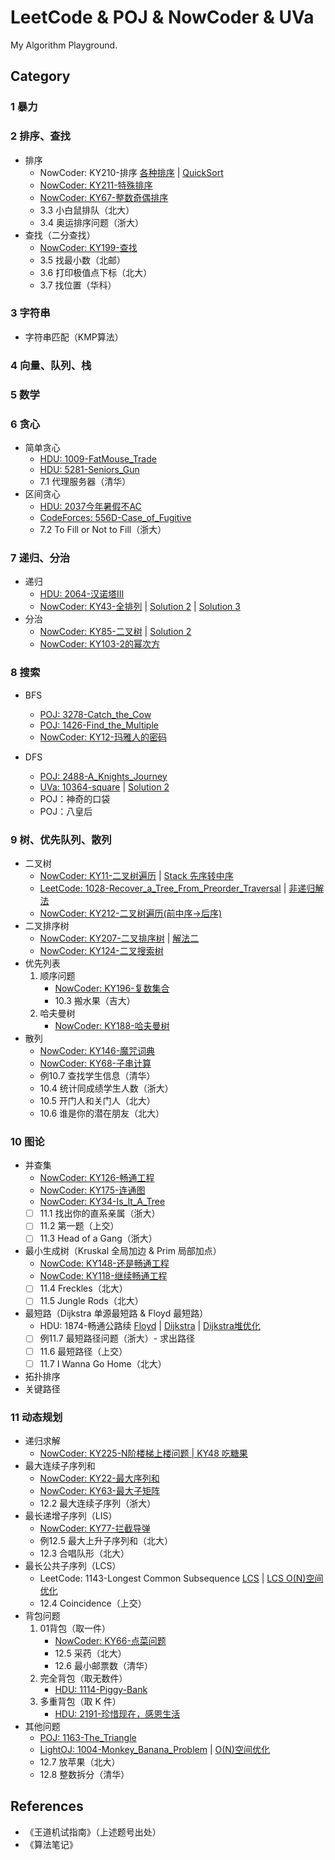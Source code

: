 # LeetCode & POJ & NowCoder & UVa
My Algorithm Playground.

## Category
### 1 暴力

### 2 排序、查找
- 排序
    - NowCoder: KY210-排序 [各种排序](NowCoder/KY210-排序.cpp) | [QuickSort](NowCoder/KY210-排序-quicksort.cpp)
    - [NowCoder: KY211-特殊排序](NowCoder/KY211-特殊排序.cpp)
    - [NowCoder: KY67-整数奇偶排序](NowCoder/KY67-整数奇偶排序.cpp)
    - 3.3 小白鼠排队（北大）
    - 3.4 奥运排序问题（浙大）
- 查找（二分查找）
    - [NowCoder: KY199-查找](NowCoder/KY199-查找.cpp)
    - 3.5 找最小数（北邮）
    - 3.6 打印极值点下标（北大）
    - 3.7 找位置（华科）

### 3 字符串
- 字符串匹配（KMP算法）

### 4 向量、队列、栈

### 5 数学


### 6 贪心
- 简单贪心
    - [HDU: 1009-FatMouse_Trade](HDU/HDU-1009-FatMouse_Trade.cpp)
    - [HDU: 5281-Seniors_Gun](HDU/HDU-5281-Seniors_Gun.cpp)
    - 7.1 代理服务器（清华）
- 区间贪心
    - [HDU: 2037今年暑假不AC](HDU/HDU-2037-今年暑假不AC.cpp)
    - [CodeForces: 556D-Case_of_Fugitive](CodeForces/556D-Case_of_Fugitive.cpp)
    - 7.2 To Fill or Not to Fill（浙大）


### 7 递归、分治
- 递归
    - [HDU: 2064-汉诺塔III](HDU/HDU-2064-汉诺塔III.cpp)
    - [NowCoder: KY43-全排列](NowCoder/KY43-全排列.cpp) | [Solution 2](NowCoder/KY43-全排列-2.cpp) | [Solution 3](NowCoder/KY43-全排列-2.cpp)
- 分治
    - [NowCoder: KY85-二叉树](NowCoder/KY85-二叉树.cpp) | [Solution 2](NowCoder/KY85-二叉树-2.cpp)
    - [NowCoder: KY103-2的幂次方](NowCoder/KY103-2的幂次方.cpp)


### 8 搜索
- BFS
  - [POJ: 3278-Catch_the_Cow](POJ/poj-3278-Catch_the_Cow.cpp)
  - [POJ: 1426-Find_the_Multiple](POJ/poj-1426-Find_the_Multiple.cpp)
  - [NowCoder: KY12-玛雅人的密码](NowCoder/KY12-玛雅人的密码.cpp)

- DFS
  - [POJ: 2488-A_Knights_Journey](POJ/poj-2488-A_Knights_Journey.cpp)
  - [UVa: 10364-square](Uva/10364-square.cpp) | [Solution 2](Uva/10364-square-2.cpp)
  - POJ：神奇的口袋
  - POJ：八皇后

### 9 树、优先队列、散列
- 二叉树
    - [NowCoder: KY11-二叉树遍历](NowCoder/KY11-二叉树遍历.cpp) | [Stack 先序转中序](NowCoder/KY11-二叉树遍历-2.cpp)
    - [LeetCode: 1028-Recover_a_Tree_From_Preorder_Traversal](LeetCode/1028-Recover_a_Tree_From_Preorder_Traversal.cpp) | [非递归解法](LeetCode/1028-Recover_a_Tree_From_Preorder_Traversal-2.cpp)
    - [NowCoder: KY212-二叉树遍历(前中序->后序)](NowCoder/KY212-二叉树遍历.cpp)
- 二叉排序树
    - [NowCoder: KY207-二叉排序树](NowCoder/KY207-二叉排序树.cpp) | [解法二](NowCoder/KY207-二叉排序树-2.cpp)
    - [NowCoder: KY124-二叉搜索树](NowCoder/KY124-二叉搜索树.cpp)
- 优先列表
    1. 顺序问题
        - [NowCoder: KY196-复数集合](NowCoder/KY196-复数集合.cpp)
        - 10.3 搬水果（吉大）
    2. 哈夫曼树
        - [NowCoder: KY188-哈夫曼树](NowCoder/KY188-哈夫曼树.cpp)
- 散列
    - [NowCoder: KY146-魔咒词典](NowCoder/KY146-魔咒词典.cpp)
    - [NowCoder: KY68-子串计算](NowCoder/KY68-子串计算.cpp)
    - 例10.7 查找学生信息（清华）
    - 10.4 统计同成绩学生人数（浙大）
    - 10.5 开门人和关门人（北大）
    - 10.6 谁是你的潜在朋友（北大）


### 10 图论
- 并查集
    - [NowCoder: KY126-畅通工程](NowCoder/KY126-畅通工程.cpp)
    - [NowCoder: KY175-连通图](NowCoder/KY175-连通图.cpp)
    - [NowCoder: KY34-Is_It_A_Tree](NowCoder/KY34-Is_It_A_Tree.cpp)
    - [ ] 11.1 找出你的直系亲属（浙大）
    - [ ] 11.2 第一题（上交）
    - [ ] 11.3 Head of a Gang（浙大）
- 最小生成树（Kruskal 全局加边 & Prim 局部加点）
    - [NowCode: KY148-还是畅通工程](NowCoder/KY148-还是畅通工程.cpp)
    - [NowCode: KY118-继续畅通工程](NowCoder/KY118-还是畅通工程.cpp)
    - [ ] 11.4 Freckles（北大）
    - [ ] 11.5 Jungle Rods（北大）
- 最短路（Dijkstra 单源最短路 & Floyd 最短路）
    - HDU: 1874-畅通公路续 [Floyd](HDU/HDU-1874-畅通工程续-floyd.cpp) | [Dijkstra](HDU/HDU-1874-畅通工程续-dijkstra.cpp) | [Dijkstra堆优化](HDU/HDU-1874-畅通工程续-dijkstra-heap.cpp)
    - [ ] 例11.7 最短路径问题（浙大）- 求出路径
    - [ ] 11.6 最短路径（上交）
    - [ ] 11.7 I Wanna Go Home（北大）
- 拓扑排序
- 关键路径

### 11 动态规划
- 递归求解
    - [NowCoder: KY225-N阶楼梯上楼问题 | KY48 吃糖果](NowCoder/KY225-N阶楼梯上楼问题.cpp)
- 最大连续子序列和
    - [NowCoder: KY22-最大序列和](NowCoder/KY22-最大序列和.cpp)
    - [NowCoder: KY63-最大子矩阵](NowCoder/KY63-最大子矩阵.cpp)
    - 12.2 最大连续子序列（浙大）
- 最长递增子序列（LIS）
    - [NowCoder: KY77-拦截导弹](NowCoder/KY77-拦截导弹.cpp)
    - 例12.5 最大上升子序列和（北大）
    - 12.3 合唱队形（北大）
- 最长公共子序列（LCS）
    - LeetCode: 1143-Longest Common Subsequence [LCS](LeetCode/1143-Longest_Common_Subsequence.cpp) | [LCS O(N)空间优化](LeetCode/1143-Longest_Common_Subsequence.cpp)
    - 12.4 Coincidence（上交）
- 背包问题
    1. 01背包（取一件）
        - [NowCoder: KY66-点菜问题](NowCoder/KY66-点菜问题.cpp)
        - 12.5 采药（北大）
        - 12.6 最小邮票数（清华）
    2. 完全背包（取无数件）
        - [HDU: 1114-Piggy-Bank](HDU/HDU-1114-Piggy-Bank.cpp)
    3. 多重背包（取 K 件）
        - [HDU: 2191-珍惜现在，感恩生活](HDU/HDU-2191-珍惜现在，感恩生活.cpp)
- 其他问题
    - [POJ: 1163-The_Triangle](POJ/poj-1163-The_Triangle.cpp)
    - [LightOJ: 1004-Monkey_Banana_Problem](LightOJ/1004-Monkey_Banana_Problem.cpp) | [O(N)空间优化](LightOJ/1004-Monkey_Banana_Problem-2.cpp)
    - 12.7 放苹果（北大）
    - 12.8 整数拆分（清华）

## References
- 《王道机试指南》（上述题号出处）
- 《算法笔记》